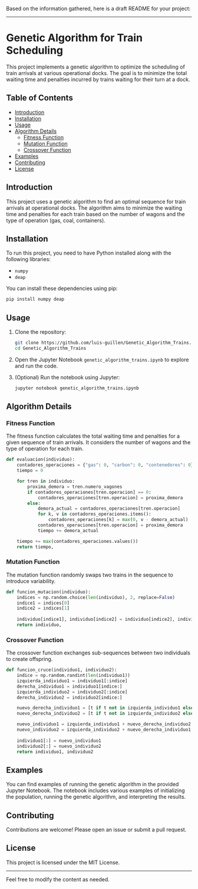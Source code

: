 Based on the information gathered, here is a draft README for your project:

---

# Genetic Algorithm for Train Scheduling

This project implements a genetic algorithm to optimize the scheduling of train arrivals at various operational docks. The goal is to minimize the total waiting time and penalties incurred by trains waiting for their turn at a dock.

## Table of Contents
- [Introduction](#introduction)
- [Installation](#installation)
- [Usage](#usage)
- [Algorithm Details](#algorithm-details)
  - [Fitness Function](#fitness-function)
  - [Mutation Function](#mutation-function)
  - [Crossover Function](#crossover-function)
- [Examples](#examples)
- [Contributing](#contributing)
- [License](#license)

## Introduction

This project uses a genetic algorithm to find an optimal sequence for train arrivals at operational docks. The algorithm aims to minimize the waiting time and penalties for each train based on the number of wagons and the type of operation (gas, coal, containers).

## Installation

To run this project, you need to have Python installed along with the following libraries:
- `numpy`
- `deap`

You can install these dependencies using pip:

```bash
pip install numpy deap
```

## Usage

1. Clone the repository:
   ```bash
   git clone https://github.com/luis-guillen/Genetic_Algorithm_Trains.git
   cd Genetic_Algorithm_Trains
   ```

2. Open the Jupyter Notebook `genetic_algorithm_trains.ipynb` to explore and run the code.

3. (Optional) Run the notebook using Jupyter:
   ```bash
   jupyter notebook genetic_algorithm_trains.ipynb
   ```

## Algorithm Details

### Fitness Function

The fitness function calculates the total waiting time and penalties for a given sequence of train arrivals. It considers the number of wagons and the type of operation for each train.

```python
def evaluacion(individuo):
    contadores_operaciones = {"gas": 0, "carbon": 0, "contenedores": 0}
    tiempo = 0

    for tren in individuo:
        proxima_demora = tren.numero_vagones
        if contadores_operaciones[tren.operacion] == 0:
            contadores_operaciones[tren.operacion] = proxima_demora
        else:
            demora_actual = contadores_operaciones[tren.operacion]
            for k, v in contadores_operaciones.items():
                contadores_operaciones[k] = max(0, v - demora_actual)
            contadores_operaciones[tren.operacion] = proxima_demora
            tiempo += demora_actual

    tiempo += max(contadores_operaciones.values())
    return tiempo,
```

### Mutation Function

The mutation function randomly swaps two trains in the sequence to introduce variability.

```python
def funcion_mutacion(individuo):
    indices = np.random.choice(len(individuo), 2, replace=False)
    indice1 = indices[0]
    indice2 = indices[1]
    
    individuo[indice1], individuo[indice2] = individuo[indice2], individuo[indice1]
    return individuo,
```

### Crossover Function

The crossover function exchanges sub-sequences between two individuals to create offspring.

```python
def funcion_cruce(individuo1, individuo2):
    indice = np.random.randint(len(individuo1))
    izquierda_individuo1 = individuo1[:indice]
    derecha_individuo1 = individuo1[indice:]
    izquierda_individuo2 = individuo2[:indice]
    derecha_individuo2 = individuo2[indice:]

    nuevo_derecha_individuo1 = [t if t not in izquierda_individuo1 else diferencia1.pop() for t in derecha_individuo2]
    nuevo_derecha_individuo2 = [t if t not in izquierda_individuo2 else diferencia2.pop() for t in derecha_individuo1]

    nuevo_individuo1 = izquierda_individuo1 + nuevo_derecha_individuo2
    nuevo_individuo2 = izquierda_individuo2 + nuevo_derecha_individuo1
    
    individuo1[:] = nuevo_individuo1
    individuo2[:] = nuevo_individuo2
    return individuo1, individuo2
```

## Examples

You can find examples of running the genetic algorithm in the provided Jupyter Notebook. The notebook includes various examples of initializing the population, running the genetic algorithm, and interpreting the results.

## Contributing

Contributions are welcome! Please open an issue or submit a pull request.

## License

This project is licensed under the MIT License.

---

Feel free to modify the content as needed.
